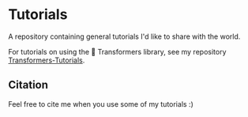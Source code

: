 # Tutorials

A repository containing general tutorials I'd like to share with the world.

For tutorials on using the 🤗 Transformers library, see my repository [Transformers-Tutorials](https://github.com/NielsRogge/Transformers-Tutorials).

## Citation

Feel free to cite me when you use some of my tutorials :)